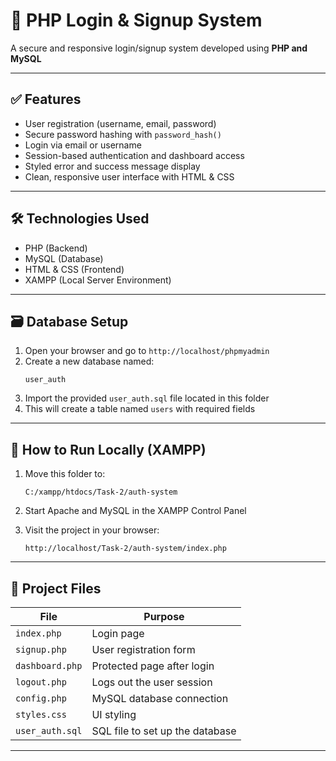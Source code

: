 # 🔐 PHP Login & Signup System

A secure and responsive login/signup system developed using **PHP and MySQL**

---

## ✅ Features

- User registration (username, email, password)
- Secure password hashing with `password_hash()`
- Login via email or username
- Session-based authentication and dashboard access
- Styled error and success message display
- Clean, responsive user interface with HTML & CSS

---

## 🛠 Technologies Used

- PHP (Backend)
- MySQL (Database)
- HTML & CSS (Frontend)
- XAMPP (Local Server Environment)

---

## 🗃 Database Setup

1. Open your browser and go to `http://localhost/phpmyadmin`
2. Create a new database named:
   ```
   user_auth
   ```
3. Import the provided `user_auth.sql` file located in this folder
4. This will create a table named `users` with required fields

---

## 🚀 How to Run Locally (XAMPP)

1. Move this folder to:
   ```
   C:/xampp/htdocs/Task-2/auth-system
   ```

2. Start Apache and MySQL in the XAMPP Control Panel

3. Visit the project in your browser:
   ```
   http://localhost/Task-2/auth-system/index.php
   ```

---

## 📁 Project Files

| File           | Purpose                          |
|----------------|----------------------------------|
| `index.php`    | Login page                       |
| `signup.php`   | User registration form           |
| `dashboard.php`| Protected page after login       |
| `logout.php`   | Logs out the user session        |
| `config.php`   | MySQL database connection        |
| `styles.css`   | UI styling                       |
| `user_auth.sql`| SQL file to set up the database  |

---
